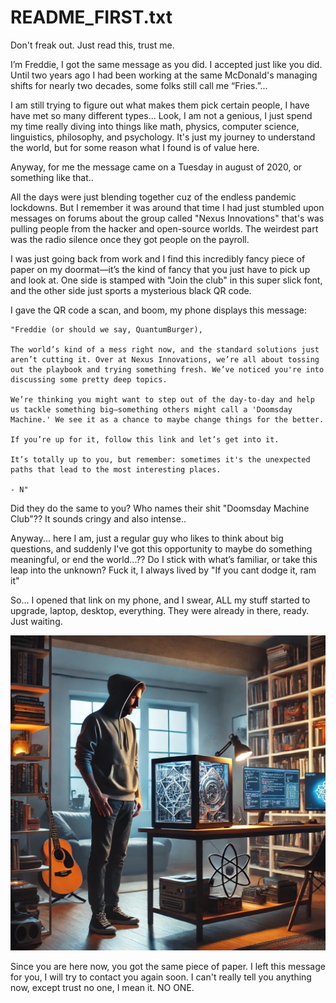 # README_FIRST.txt

Don't freak out. Just read this, trust me. 

I’m Freddie, I got the same message as you did. I accepted just like you did. 
Until two years ago I had been working at the same McDonald's managing shifts for nearly two decades, some folks still call me “Fries.”... 

I am still trying to figure out what makes them pick certain people, I have have met so many different types... Look, I am not a genious, I just spend my time really diving into things like math, physics, computer science, linguistics, philosophy, and psychology. It's just my journey to understand the world, but for some reason what I found is of value here. 

Anyway, for me the message came on a Tuesday in august of 2020, or something like that.. 

All the days were just blending together cuz of the endless pandemic lockdowns. But I remember it was around that time I had just stumbled upon messages on forums about the group called "Nexus Innovations" that's was pulling people from the hacker and open-source worlds. The weirdest part was the radio silence once they got people on the payroll.

I was just going back from work and I  find this incredibly fancy piece of paper on my doormat—it’s the kind of fancy that you just have to pick up and look at. One side is stamped with "Join the club" in this super slick font, and the other side just sports a mysterious black QR code.

I gave the QR code a scan, and boom, my phone displays this message:

```
"Freddie (or should we say, QuantumBurger),

The world’s kind of a mess right now, and the standard solutions just aren’t cutting it. Over at Nexus Innovations, we’re all about tossing out the playbook and trying something fresh. We’ve noticed you're into discussing some pretty deep topics.

We’re thinking you might want to step out of the day-to-day and help us tackle something big—something others might call a 'Doomsday Machine.' We see it as a chance to maybe change things for the better.

If you’re up for it, follow this link and let’s get into it.

It’s totally up to you, but remember: sometimes it's the unexpected paths that lead to the most interesting places.

- N"
```

Did they do the same to you? Who names their shit "Doomsday Machine Club"?? It sounds cringy and also intense.. 

Anyway... here I am, just a regular guy who likes to think about big questions, and suddenly I've got this opportunity to maybe do something meaningful, or end the world...?? Do I stick with what’s familiar, or take this leap into the unknown? Fuck it, I always lived by "If you cant dodge it, ram it"

So... I opened that link on my phone, and I swear, ALL my stuff started to upgrade, laptop, desktop, everything. They were already in there, ready. Just waiting.

![Freedie](https://github.com/hassanzouhar/doomsday-machine/blob/main/public/images/freddie.jpg)

Since you are here now, you got the same piece of paper. I left this message for you, I will try to contact you again soon. I can't really tell you anything now, except trust no one, I mean it. NO ONE.
